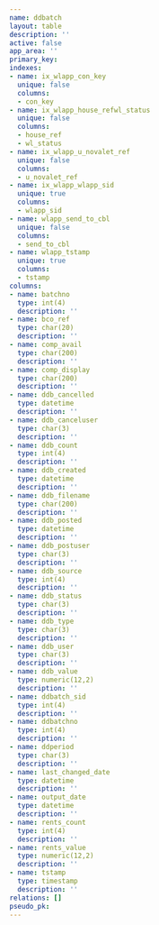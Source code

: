 ```yaml
---
name: ddbatch
layout: table
description: ''
active: false
app_area: ''
primary_key: 
indexes:
- name: ix_wlapp_con_key
  unique: false
  columns:
  - con_key
- name: ix_wlapp_house_refwl_status
  unique: false
  columns:
  - house_ref
  - wl_status
- name: ix_wlapp_u_novalet_ref
  unique: false
  columns:
  - u_novalet_ref
- name: ix_wlapp_wlapp_sid
  unique: true
  columns:
  - wlapp_sid
- name: wlapp_send_to_cbl
  unique: false
  columns:
  - send_to_cbl
- name: wlapp_tstamp
  unique: true
  columns:
  - tstamp
columns:
- name: batchno
  type: int(4)
  description: ''
- name: bco_ref
  type: char(20)
  description: ''
- name: comp_avail
  type: char(200)
  description: ''
- name: comp_display
  type: char(200)
  description: ''
- name: ddb_cancelled
  type: datetime
  description: ''
- name: ddb_canceluser
  type: char(3)
  description: ''
- name: ddb_count
  type: int(4)
  description: ''
- name: ddb_created
  type: datetime
  description: ''
- name: ddb_filename
  type: char(200)
  description: ''
- name: ddb_posted
  type: datetime
  description: ''
- name: ddb_postuser
  type: char(3)
  description: ''
- name: ddb_source
  type: int(4)
  description: ''
- name: ddb_status
  type: char(3)
  description: ''
- name: ddb_type
  type: char(3)
  description: ''
- name: ddb_user
  type: char(3)
  description: ''
- name: ddb_value
  type: numeric(12,2)
  description: ''
- name: ddbatch_sid
  type: int(4)
  description: ''
- name: ddbatchno
  type: int(4)
  description: ''
- name: ddperiod
  type: char(3)
  description: ''
- name: last_changed_date
  type: datetime
  description: ''
- name: output_date
  type: datetime
  description: ''
- name: rents_count
  type: int(4)
  description: ''
- name: rents_value
  type: numeric(12,2)
  description: ''
- name: tstamp
  type: timestamp
  description: ''
relations: []
pseudo_pk: 
---
```


